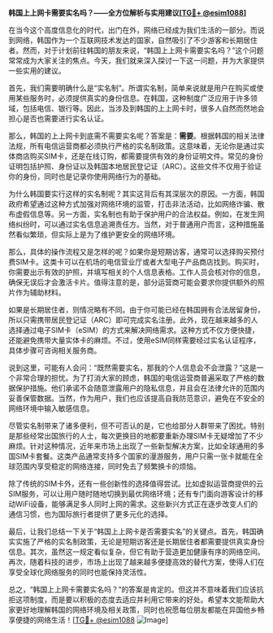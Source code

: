 **韩国上上网卡需要实名吗？——全方位解析与实用建议[[TG💪+ @esim1088](https://t.me/s/esim1088)]**

在当今这个高度信息化的时代，出门在外，网络已经成为我们生活的一部分。而说到网络，韩国作为一个互联网技术发达的国家，自然吸引了不少游客和长期居住者。然而，对于计划前往韩国的朋友来说，“韩国上上网卡需要实名吗？”这个问题常常成为大家关注的焦点。今天，我们就来深入探讨一下这一问题，并为大家提供一些实用的建议。

首先，我们需要明确什么是“实名制”。所谓实名制，简单来说就是用户在购买或使用某些服务时，必须提供真实的身份信息。在韩国，这种制度广泛应用于许多领域，包括电信、银行等。因此，当涉及到韩国的上上网卡时，很多人自然而然地会担心是否也需要进行实名认证。

那么，韩国的上上网卡到底需不需要实名呢？答案是：**需要**。根据韩国的相关法律法规，所有电信运营商都必须执行严格的实名制政策。这意味着，无论你是通过实体商店购买SIM卡，还是在线订购，都需要提供有效的身份证明文件。常见的身份证明包括护照、身份证以及韩国本地居民登记证（ARC）。这些文件不仅用于验证你的身份，同时也是记录你使用网络行为的基础。

为什么韩国要实行这样的实名制呢？其实这背后有其深层次的原因。一方面，韩国政府希望通过这种方式加强对网络环境的监管，打击非法活动，比如网络诈骗、散布虚假信息等。另一方面，实名制也有助于保护用户的合法权益。例如，在发生网络纠纷时，可以通过实名信息追溯责任方。当然，对于普通用户而言，这种措施虽然看似繁琐，但实际上是为了维护更安全的网络环境。

那么，具体的操作流程又是怎样的呢？如果你是短期访客，通常可以选择购买预付费SIM卡。这类卡可以在机场的电信营业厅或者大型电子产品商店找到。购买时，你需要出示有效的护照，并填写相关的个人信息表格。工作人员会核对你的信息，确保无误后才会激活卡片。值得注意的是，部分运营商可能会要求你提供额外的照片作为辅助材料。

如果是长期居住者，则情况略有不同。由于你可能已经在韩国拥有合法居留身份，所以只需携带居民登记证（ARC）即可完成实名注册。此外，现在越来越多的人选择通过电子SIM卡（eSIM）的方式来解决网络需求。这种方式不仅方便快捷，还能避免携带大量实体卡的麻烦。不过，使用eSIM同样需要经过实名认证程序，具体步骤可咨询相关服务商。

说到这里，可能有人会问：“既然需要实名，那我的个人信息会不会泄露？”这是一个非常合理的担忧。为了打消大家的顾虑，韩国的电信运营商普遍采取了严格的数据保护措施。他们承诺不会随意泄露用户的隐私信息，并且会在法律允许的范围内妥善保管数据。当然，作为用户，我们也应该提高自我防范意识，避免在不安全的网络环境中输入敏感信息。

尽管实名制带来了诸多便利，但不可否认的是，它也给部分人群带来了困扰。特别是那些经常出国旅行的人士，每次更换目的地都要重新办理SIM卡无疑增加了不少麻烦。针对这种情况，近年来市场上出现了一些新型解决方案，比如全球通用的多国SIM卡套餐。这类产品通常支持多个国家的漫游服务，用户只需一张卡就能在全球范围内享受稳定的网络连接，同时免去了频繁换卡的烦恼。

除了传统的SIM卡外，还有一些创新性的选择值得尝试。比如虚拟运营商提供的云SIM服务，可以让用户随时随地切换到最优网络环境；还有专门面向游客设计的移动WiFi设备，能够满足多人同时上网的需求。这些新兴方式正在逐步改变人们的通信习惯，也为国际旅行者提供了更多元化的选择。

最后，让我们总结一下关于“韩国上上网卡是否需要实名”的关键点。首先，韩国确实实施了严格的实名制政策，无论是短期访客还是长期居住者都需要提供真实身份信息。其次，虽然这一规定看似复杂，但它有助于营造更加健康有序的网络空间。再次，随着科技的进步，市场上出现了越来越多便捷高效的替代方案，使得人们在享受全球化网络服务的同时也能保持灵活性。

总之，“韩国上上网卡需要实名吗？”的答案是肯定的。但这并不意味着我们应该抗拒这项制度，而是要以积极的态度去适应并利用它带来的好处。希望本文能帮助大家更好地理解韩国的网络环境及相关政策，同时也祝愿每位朋友都能在异国他乡畅享便捷的网络生活！[[TG💪+ @esim1088](https://t.me/s/esim1088) ![Image](https://i.postimg.cc/4NQfJmqS/Snipaste-2025-05-13-00-14-12.png)]